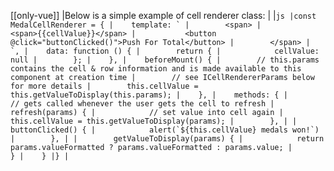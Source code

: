 [[only-vue]]
|Below is a simple example of cell renderer class:
|
|```js
|const MedalCellRenderer = {
|    template: `
|        <span>
|           <span>{{cellValue}}</span>
|           <button @click="buttonClicked()">Push For Total</button>
|        </span>
|    `,
|    data: function () {
|        return {
|            cellValue: null
|        };
|    },
|    beforeMount() {
|        // this.params contains the cell & row information and is made available to this component at creation time
|        // see ICellRendererParams below for more details
|        this.cellValue = this.getValueToDisplay(this.params);
|    },
|    methods: {
|        // gets called whenever the user gets the cell to refresh
|        refresh(params) {
|            // set value into cell again
|            this.cellValue = this.getValueToDisplay(params);
|        },
|
|        buttonClicked() {
|            alert(`${this.cellValue} medals won!`)
|        },
|
|        getValueToDisplay(params) {
|            return params.valueFormatted ? params.valueFormatted : params.value;
|        }
|    }
|}
|```
 
